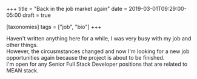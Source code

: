 +++
title = "Back in the job market again"
date = 2019-03-01T09:29:00-05:00
draft = true

[taxonomies]
tags = ["job", "bio"]
+++

Haven't written anything here for a while, I was very busy with my job and other things.  
However, the circusmstances changed and now I'm looking for a new job opportunities again because the project is about to be finished.  
I'm open for any Senior Full Stack Developer positions that are related to MEAN stack.
